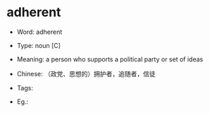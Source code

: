 # adherent

- Word: adherent

- Type: noun [C]
- Meaning: a person who supports a political party or set of ideas
- Chinese: （政党、思想的）拥护者，追随者，信徒
- Tags: 
- Eg.: 


